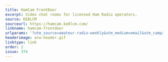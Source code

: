 ```yaml
---
title: HamCam FrontDoor
excerpt: Video chat rooms for licensed Ham Radio operators.
source: KE8LCM
sourceurl: https://hamcam.ke8lcm.com/
linkname: hamcam-frontdoor
urlparams: '?utm_source=amateur-radio-weekly&utm_medium=email&utm_campaign=newsletter'
headerimage: arw-header.gif
linktype: link
order: 2
issue: 374
---
```

